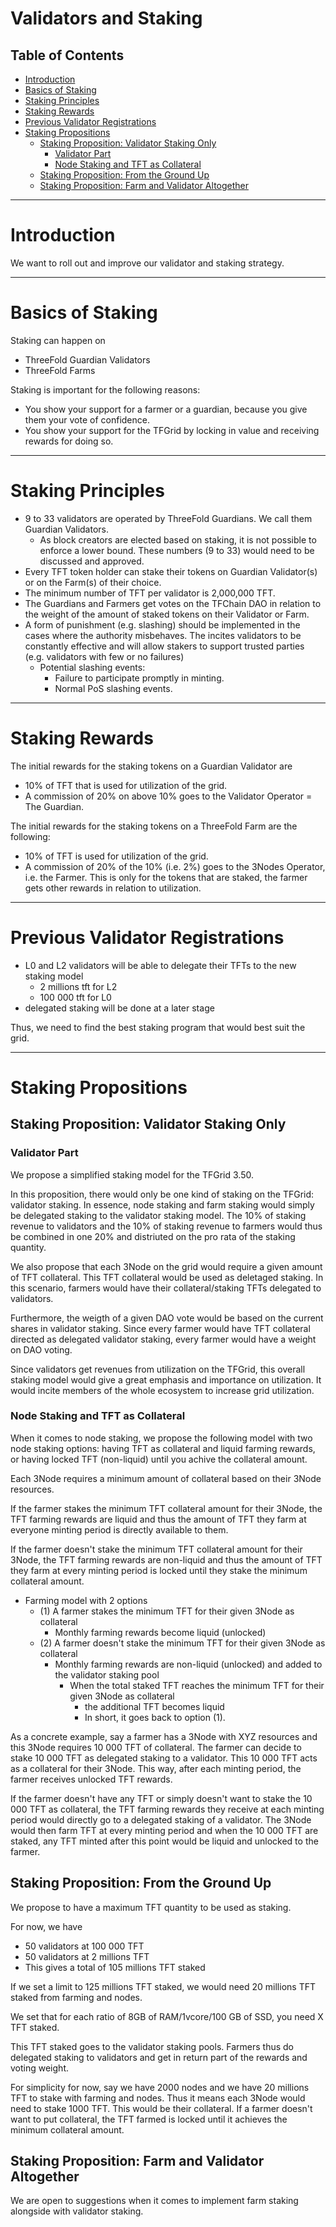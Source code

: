 <h1> Validators and Staking </h1>

<h2> Table of Contents </h2>

- [Introduction](#introduction)
- [Basics of Staking](#basics-of-staking)
- [Staking Principles](#staking-principles)
- [Staking Rewards](#staking-rewards)
- [Previous Validator Registrations](#previous-validator-registrations)
- [Staking Propositions](#staking-propositions)
  - [Staking Proposition: Validator Staking Only](#staking-proposition-validator-staking-only)
    - [Validator Part](#validator-part)
    - [Node Staking and TFT as Collateral](#node-staking-and-tft-as-collateral)
  - [Staking Proposition: From the Ground Up](#staking-proposition-from-the-ground-up)
  - [Staking Proposition: Farm and Validator Altogether](#staking-proposition-farm-and-validator-altogether)

***

# Introduction

We want to roll out and improve our validator and staking strategy.
***
# Basics of Staking

Staking can happen on

* ThreeFold Guardian Validators
* ThreeFold Farms

Staking is important for the following reasons:

* You show your support for a farmer or a guardian, because you give them your vote of confidence.
* You show your support for the TFGrid by locking in value and receiving rewards for doing so.
***
# Staking Principles

* 9 to 33 validators are operated by ThreeFold Guardians. We call them Guardian Validators.
  * As block creators are elected based on staking, it is not possible to enforce a lower bound. These numbers (9 to 33) would need to be discussed and approved.
* Every TFT token holder can stake their tokens on Guardian Validator(s) or on the Farm(s) of their choice.
* The minimum number of TFT per validator is 2,000,000 TFT.
* The Guardians and Farmers get votes on the TFChain DAO in relation to the weight of the amount of staked tokens on their Validator or Farm.
* A form of punishment (e.g. slashing) should be implemented in the cases where the authority misbehaves. The incites validators to be constantly effective and will allow stakers to support trusted parties (e.g. validators with few or no failures)
  * Potential slashing events:
    * Failure to participate promptly in minting.
    * Normal PoS slashing events.

***

# Staking Rewards

The initial rewards for the staking tokens on a Guardian Validator are

* 10% of TFT that is used for utilization of the grid.
* A commission of 20% on above 10% goes to the Validator Operator = The Guardian.

The initial rewards for the staking tokens on a ThreeFold Farm are the following:

* 10% of TFT is used for utilization of the grid.
* A commission of 20% of the 10% (i.e. 2%) goes to the 3Nodes Operator, i.e. the Farmer.
This is only for the tokens that are staked, the farmer gets other rewards in relation to utilization.

***

# Previous Validator Registrations

* L0 and L2 validators will be able to delegate their TFTs to the new staking model
  * 2 millions tft for L2
  * 100 000 tft for L0
* delegated staking will be done at a later stage

Thus, we need to find the best staking program that would best suit the grid.

***
# Staking Propositions

## Staking Proposition: Validator Staking Only

### Validator Part

We propose a simplified staking model for the TFGrid 3.50. 

In this proposition, there would only be one kind of staking on the TFGrid: validator staking. In essence, node staking and farm staking would simply be delegated staking to the validator staking model. The 10% of staking revenue to validators and the 10% of staking revenue to farmers would thus be combined in one 20% and distriuted on the pro rata of the staking quantity.

We also propose that each 3Node on the grid would require a given amount of TFT collateral. This TFT collateral would be used as deletaged staking. In this scenario, farmers would have their collateral/staking TFTs delegated to validators. 

Furthermore, the weigth of a given DAO vote would be based on the current shares in validator staking. Since every farmer would have TFT collateral directed as delegated validator staking, every farmer would have a weight on DAO voting.

Since validators get revenues from utilization on the TFGrid, this overall staking model would give a great emphasis and importance on utilization. It would incite members of the whole ecosystem to increase grid utilization.

### Node Staking and TFT as Collateral

When it comes to node staking, we propose the following model with two node staking options: having TFT as collateral and liquid farming rewards, or having locked TFT (non-liquid) until you achive the collateral amount. 

Each 3Node requires a minimum amount of collateral based on their 3Node resources. 

If the farmer stakes the minimum TFT collateral amount for their 3Node, the TFT farming rewards are liquid and thus the amount of TFT they farm at everyone minting period is directly available to them.

If the farmer doesn't stake the minimum TFT collateral amount for their 3Node, the TFT farming rewards are non-liquid and thus the amount of TFT they farm at every minting period is locked until they stake the minimum collateral amount.

* Farming model with 2 options
  * (1) A farmer stakes the minimum TFT for their given 3Node as collateral
    * Monthly farming rewards become liquid (unlocked)
  * (2) A farmer doesn't stake the minimum TFT for their given 3Node as collateral
    * Monthly farming rewards are non-liquid (unlocked) and added to the validator staking pool
      * When the total staked TFT reaches the minimum TFT for their given 3Node as collateral
        * the additional TFT becomes liquid
        * In short, it goes back to option (1).

As a concrete example, say a farmer has a 3Node with XYZ resources and this 3Node requires 10 000 TFT of collateral. The farmer can decide to stake 10 000 TFT as delegated staking to a validator. This 10 000 TFT acts as a collateral for their 3Node. This way, after each minting period, the farmer receives unlocked TFT rewards.

If the farmer doesn't have any TFT or simply doesn't want to stake the 10 000 TFT as collateral, the TFT farming rewards they receive at each minting period would directly go to a delegated staking of a validator. The 3Node would then farm TFT at every minting period and when the 10 000 TFT are staked, any TFT minted after this point would be liquid and unlocked to the farmer.

## Staking Proposition: From the Ground Up

We propose to have a maximum TFT quantity to be used as staking.

For now, we have 

* 50 validators at 100 000 TFT
* 50 validators at 2 millions TFT
* This gives a total of 105 millions TFT staked

If we set a limit to 125 millions TFT staked, we would need 20 millions TFT staked from farming and nodes.

We set that for each ratio of 8GB of RAM/1vcore/100 GB of SSD, you need X TFT staked.

This TFT staked goes to the validator staking pools. Farmers thus do delegated staking to validators and get in return part of the rewards and voting weight.

For simplicity for now, say we have 2000 nodes and we have 20 millions TFT to stake with farming and nodes. Thus it means each 3Node would need to stake 1000 TFT. This would be their collateral. If a farmer doesn't want to put collateral, the TFT farmed is locked until it achieves the minimum collateral amount.

## Staking Proposition: Farm and Validator Altogether

We are open to suggestions when it comes to implement farm staking alongside with validator staking.